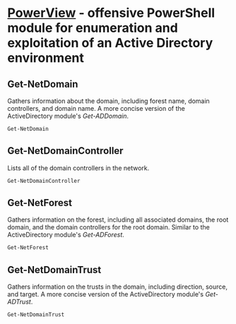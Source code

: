 # [PowerView](https://github.com/PowerShellMafia/PowerSploit/tree/master/Recon) - offensive PowerShell module for enumeration and exploitation of an Active Directory environment

## Get-NetDomain

Gathers information about the domain, including forest name, domain controllers, and domain name. A more concise version of the ActiveDirectory module's *Get-ADDomain*.

```powershell
Get-NetDomain
```

## Get-NetDomainController

Lists all of the domain controllers in the network.

```powershell
Get-NetDomainController
```

## Get-NetForest

Gathers information on the forest, including all associated domains, the root domain, and the domain controllers for the root domain. Similar to the ActiveDirectory module's *Get-ADForest*.

```powershell
Get-NetForest
```

## Get-NetDomainTrust

Gathers information on the trusts in the domain, including direction, source, and target. A more concise version of the ActiveDirectory module's *Get-ADTrust*.

```powershell
Get-NetDomainTrust
```
